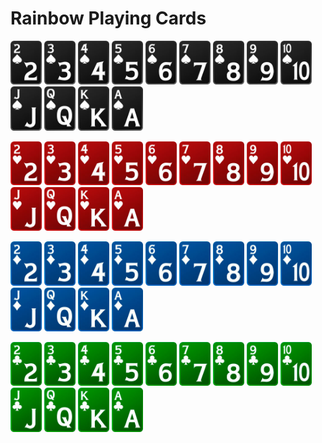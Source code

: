 # Rainbow Playing Cards

<img src="https://github.com/zchepygov/rainbow-playing-cards/blob/master/images/2s.png" alt="2s" width="50px" /> <img src="https://github.com/zchepygov/rainbow-playing-cards/blob/master/images/3s.png" alt="3s" width="50px" /> <img src="https://github.com/zchepygov/rainbow-playing-cards/blob/master/images/4s.png" alt="4s" width="50px" /> <img src="https://github.com/zchepygov/rainbow-playing-cards/blob/master/images/5s.png" alt="5s" width="50px" /> <img src="https://github.com/zchepygov/rainbow-playing-cards/blob/master/images/6s.png" alt="6s" width="50px" /> <img src="https://github.com/zchepygov/rainbow-playing-cards/blob/master/images/7s.png" alt="7s" width="50px" /> <img src="https://github.com/zchepygov/rainbow-playing-cards/blob/master/images/8s.png" alt="8s" width="50px" /> <img src="https://github.com/zchepygov/rainbow-playing-cards/blob/master/images/9s.png" alt="9s" width="50px" /> <img src="https://github.com/zchepygov/rainbow-playing-cards/blob/master/images/Ts.png" alt="Ts" width="50px" /> <img src="https://github.com/zchepygov/rainbow-playing-cards/blob/master/images/Js.png" alt="Js" width="50px" /> <img src="https://github.com/zchepygov/rainbow-playing-cards/blob/master/images/Qs.png" alt="Qs" width="50px" /> <img src="https://github.com/zchepygov/rainbow-playing-cards/blob/master/images/Ks.png" alt="Ks" width="50px" /> <img src="https://github.com/zchepygov/rainbow-playing-cards/blob/master/images/As.png" alt="As" width="50px" />

<img src="https://github.com/zchepygov/rainbow-playing-cards/blob/master/images/2h.png" alt="2h" width="50px" /> <img src="https://github.com/zchepygov/rainbow-playing-cards/blob/master/images/3h.png" alt="3h" width="50px" /> <img src="https://github.com/zchepygov/rainbow-playing-cards/blob/master/images/4h.png" alt="4h" width="50px" /> <img src="https://github.com/zchepygov/rainbow-playing-cards/blob/master/images/5h.png" alt="5h" width="50px" /> <img src="https://github.com/zchepygov/rainbow-playing-cards/blob/master/images/6h.png" alt="6h" width="50px" /> <img src="https://github.com/zchepygov/rainbow-playing-cards/blob/master/images/7h.png" alt="7h" width="50px" /> <img src="https://github.com/zchepygov/rainbow-playing-cards/blob/master/images/8h.png" alt="8h" width="50px" /> <img src="https://github.com/zchepygov/rainbow-playing-cards/blob/master/images/9h.png" alt="9h" width="50px" /> <img src="https://github.com/zchepygov/rainbow-playing-cards/blob/master/images/Th.png" alt="Th" width="50px" /> <img src="https://github.com/zchepygov/rainbow-playing-cards/blob/master/images/Jh.png" alt="Jh" width="50px" /> <img src="https://github.com/zchepygov/rainbow-playing-cards/blob/master/images/Qh.png" alt="Qh" width="50px" /> <img src="https://github.com/zchepygov/rainbow-playing-cards/blob/master/images/Kh.png" alt="Kh" width="50px" /> <img src="https://github.com/zchepygov/rainbow-playing-cards/blob/master/images/Ah.png" alt="Ah" width="50px" />

<img src="https://github.com/zchepygov/rainbow-playing-cards/blob/master/images/2d.png" alt="2d" width="50px" /> <img src="https://github.com/zchepygov/rainbow-playing-cards/blob/master/images/3d.png" alt="3d" width="50px" /> <img src="https://github.com/zchepygov/rainbow-playing-cards/blob/master/images/4d.png" alt="4d" width="50px" /> <img src="https://github.com/zchepygov/rainbow-playing-cards/blob/master/images/5d.png" alt="5d" width="50px" /> <img src="https://github.com/zchepygov/rainbow-playing-cards/blob/master/images/6d.png" alt="6d" width="50px" /> <img src="https://github.com/zchepygov/rainbow-playing-cards/blob/master/images/7d.png" alt="7d" width="50px" /> <img src="https://github.com/zchepygov/rainbow-playing-cards/blob/master/images/8d.png" alt="8d" width="50px" /> <img src="https://github.com/zchepygov/rainbow-playing-cards/blob/master/images/9d.png" alt="9d" width="50px" /> <img src="https://github.com/zchepygov/rainbow-playing-cards/blob/master/images/Td.png" alt="Td" width="50px" /> <img src="https://github.com/zchepygov/rainbow-playing-cards/blob/master/images/Jd.png" alt="Jd" width="50px" /> <img src="https://github.com/zchepygov/rainbow-playing-cards/blob/master/images/Qd.png" alt="Qd" width="50px" /> <img src="https://github.com/zchepygov/rainbow-playing-cards/blob/master/images/Kd.png" alt="Kd" width="50px" /> <img src="https://github.com/zchepygov/rainbow-playing-cards/blob/master/images/Ad.png" alt="Ad" width="50px" />

<img src="https://github.com/zchepygov/rainbow-playing-cards/blob/master/images/2c.png" alt="2c" width="50px" /> <img src="https://github.com/zchepygov/rainbow-playing-cards/blob/master/images/3c.png" alt="3c" width="50px" /> <img src="https://github.com/zchepygov/rainbow-playing-cards/blob/master/images/4c.png" alt="4c" width="50px" /> <img src="https://github.com/zchepygov/rainbow-playing-cards/blob/master/images/5c.png" alt="5c" width="50px" /> <img src="https://github.com/zchepygov/rainbow-playing-cards/blob/master/images/6c.png" alt="6c" width="50px" /> <img src="https://github.com/zchepygov/rainbow-playing-cards/blob/master/images/7c.png" alt="7c" width="50px" /> <img src="https://github.com/zchepygov/rainbow-playing-cards/blob/master/images/8c.png" alt="8c" width="50px" /> <img src="https://github.com/zchepygov/rainbow-playing-cards/blob/master/images/9c.png" alt="9c" width="50px" /> <img src="https://github.com/zchepygov/rainbow-playing-cards/blob/master/images/Tc.png" alt="Tc" width="50px" /> <img src="https://github.com/zchepygov/rainbow-playing-cards/blob/master/images/Jc.png" alt="Jc" width="50px" /> <img src="https://github.com/zchepygov/rainbow-playing-cards/blob/master/images/Qc.png" alt="Qc" width="50px" /> <img src="https://github.com/zchepygov/rainbow-playing-cards/blob/master/images/Kc.png" alt="Kc" width="50px" /> <img src="https://github.com/zchepygov/rainbow-playing-cards/blob/master/images/Ac.png" alt="Ac" width="50px" />

